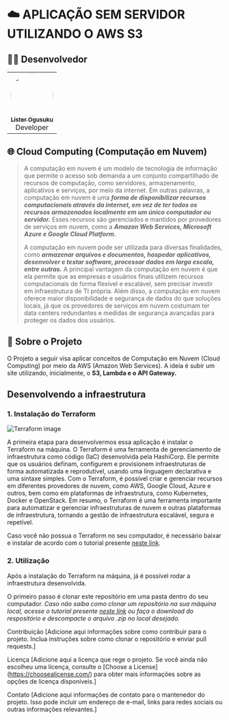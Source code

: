# :cloud: APLICAÇÃO SEM SERVIDOR UTILIZANDO O AWS S3

## :man_technologist: Desenvolvedor
<div align="center" style="max-width:68rem;">
<table>
  <tr>
   <td align="center"><a href="https://github.com/listerogusuku"><img style="border-radius: 50%;" src="https://avatars.githubusercontent.com/listerogusuku" width="100px;" alt=""/><br /><sub><b>Lister Ogusuku</b></sub></a><br /><a href="https://github.com/listerogusuku" title="Lister Ogusuku Ribeiro"></a>Developer</td>

  </tr>
</table>
</div>

## :globe_with_meridians: Cloud Computing (Computação em Nuvem)
> A computação em nuvem é um modelo de tecnologia de informação que permite o acesso sob demanda a um conjunto compartilhado de recursos de computação, como servidores, armazenamento, aplicativos e serviços, por meio da internet. Em outras palavras, a computação em nuvem é uma ***forma de disponibilizar recursos computacionais através da internet, em vez de ter todos os recursos armazenados localmente em um único computador ou servidor.*** Esses recursos são gerenciados e mantidos por provedores de serviços em nuvem, como a ***Amazon Web Services, Microsoft Azure e Google Cloud Platform.***
> 
> A computação em nuvem pode ser utilizada para diversas finalidades, como ***armazenar arquivos e documentos, hospedar aplicativos, desenvolver e testar software, processar dados em larga escala, entre outras.*** A principal vantagem da computação em nuvem é que ela permite que as empresas e usuários finais utilizem recursos computacionais de forma flexível e escalável, sem precisar investir em infraestrutura de TI própria. Além disso, a computação em nuvem oferece maior disponibilidade e segurança de dados do que soluções locais, já que os provedores de serviços em nuvem costumam ter data centers redundantes e medidas de segurança avançadas para proteger os dados dos usuários.

## :pencil: Sobre o Projeto

O Projeto a seguir visa aplicar conceitos de Computação em Nuvem (Cloud Computing) por meio da AWS (Amazon Web Services). A ideia é subir um site utilizando, inicialmente, o **S3, Lambda e o API Gateway.**


## Desenvolvendo a infraestrutura

### 1. Instalação do Terraform

![Terraform image](https://upload.wikimedia.org/wikipedia/commons/0/04/Terraform_Logo.svg)

A primeira etapa para desenvolvermos essa aplicação é instalar o Terraform na máquina. O Terraform é uma ferramenta de gerenciamento de infraestrutura como código (IaC) desenvolvida pela HashiCorp. Ele permite que os usuários definam, configurem e provisionem infraestruturas de forma automatizada e reprodutível, usando uma linguagem declarativa e uma sintaxe simples.
Com o Terraform, é possível criar e gerenciar recursos em diferentes provedores de nuvem, como AWS, Google Cloud, Azure e outros, bem como em plataformas de infraestrutura, como Kubernetes, Docker e OpenStack.
Em resumo, o Terraform é uma ferramenta importante para automatizar e gerenciar infraestruturas de nuvem e outras plataformas de infraestrutura, tornando a gestão de infraestrutura escalável, segura e repetível.

Caso você não possua o Terraform no seu computador, é necessário baixar e instalar de acordo com o tutorial presente [neste link](https://www.youtube.com/watch?v=bSrV1Dr8py8).



### 2. Utilização

Após a instalação do Terraform na máquina, já é possível rodar a infraestrutura desenvolvida.

O primeiro passo é clonar este repositório em uma pasta dentro do seu computador. *Caso não saiba como clonar um repositório na sua máquina local, acesse o tutorial presente [neste link](https://docs.github.com/pt/repositories/creating-and-managing-repositories/cloning-a-repository) ou faça o download do respositório e descompacte o arquivo .zip no local desejado.*




Contribuição
[Adicione aqui informações sobre como contribuir para o projeto. Inclua instruções sobre como clonar o repositório e enviar pull requests.]

Licença
[Adicione aqui a licença que rege o projeto. Se você ainda não escolheu uma licença, consulte o [Choose a License] (https://choosealicense.com/) para obter mais informações sobre as opções de licença disponíveis.]

Contato
[Adicione aqui informações de contato para o mantenedor do projeto. Isso pode incluir um endereço de e-mail, links para redes sociais ou outras informações relevantes.]
